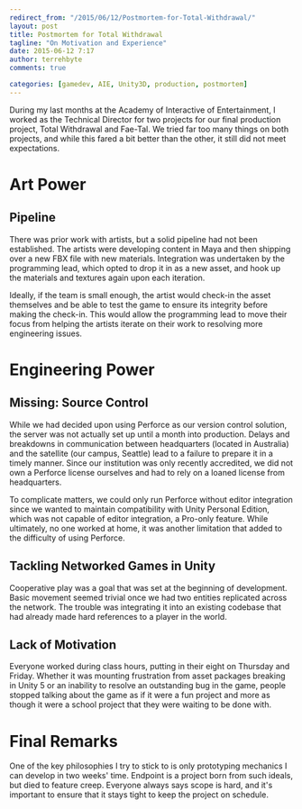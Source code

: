 ```yaml
---
redirect_from: "/2015/06/12/Postmortem-for-Total-Withdrawal/"
layout: post
title: Postmortem for Total Withdrawal
tagline: "On Motivation and Experience"
date: 2015-06-12 7:17
author: terrehbyte
comments: true

categories: [gamedev, AIE, Unity3D, production, postmortem]
---
```


During my last months at the Academy of Interactive of Entertainment, I worked
as the Technical Director for two projects for our final production project,
Total Withdrawal and Fae-Tal. We tried far too many things on both projects, and
while this fared a bit better than the other, it still did not meet
expectations.

# Art Power

## Pipeline

There was prior work with artists, but a solid pipeline had not been
established. The artists were developing content in Maya and then shipping over
a new FBX file with new materials. Integration was undertaken by the programming
lead, which opted to drop it in as a new asset, and hook up the materials and
textures again upon each iteration.

Ideally, if the team is small enough, the artist would check-in the asset
themselves and be able to test the game to ensure its integrity before making
the check-in. This would allow the programming lead to move their focus from
helping the artists iterate on their work to resolving more engineering issues.

# Engineering Power

## Missing: Source Control

While we had decided upon using Perforce as our version control solution, the
server was not actually set up until a month into production. Delays and
breakdowns in communication between headquarters (located in Australia) and the
satellite (our campus, Seattle) lead to a failure to prepare it in a timely
manner. Since our institution was only recently accredited, we did not own a
Perforce license ourselves and had to rely on a loaned license from
headquarters.  

To complicate matters, we could only run Perforce without editor integration
since we wanted to maintain compatibility with Unity Personal Edition, which was
not capable of editor integration, a Pro-only feature. While ultimately, no one
worked at home, it was another limitation that added to the difficulty of using
Perforce.

## Tackling Networked Games in Unity

Cooperative play was a goal that was set at the beginning of development. Basic
movement seemed trivial once we had two entities replicated across the network.
The trouble was integrating it into an existing codebase that had already made
hard references to a player in the world.

## Lack of Motivation

Everyone worked during class hours, putting in their eight on Thursday and
Friday. Whether it was mounting frustration from asset packages breaking in
Unity 5 or an inability to resolve an outstanding bug in the game, people
stopped talking about the game as if it were a fun project and more as though it
were a school project that they were waiting to be done with.

# Final Remarks

One of the key philosophies I try to stick to is only prototyping mechanics I
can develop in two weeks' time. Endpoint is a project born from such ideals, but
died to feature creep. Everyone always says scope is hard, and it's important to
ensure that it stays tight to keep the project on schedule.
